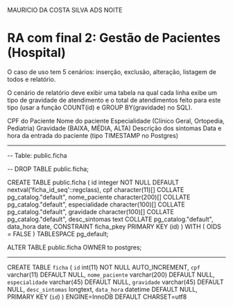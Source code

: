 MAURICIO DA COSTA SILVA ADS NOITE

RA com final 2: Gestão de Pacientes (Hospital)
==============================
O caso de uso tem 5 cenários: inserção, exclusão, alteração, listagem de todos e relatório.

O cenário de relatório deve exibir uma tabela na qual cada linha exibe um tipo de gravidade de atendimento e o total de atendimentos feito 
para este tipo (usar a função COUNT(id) e GROUP BY(gravidade) no SQL).

CPF do Paciente
Nome do paciente
Especialidade (Clínico Geral, Ortopedia, Pediatria)
Gravidade (BAIXA, MÉDIA, ALTA)
Descrição dos sintomas
Data e hora da entrada do paciente (tipo TIMESTAMP no Postgres)



--------------------------------------------------------
-- Table: public.ficha

-- DROP TABLE public.ficha;

CREATE TABLE public.ficha
(
    id integer NOT NULL DEFAULT nextval('ficha_id_seq'::regclass),
    cpf character(11)[] COLLATE pg_catalog."default",
    nome_paciente character(200)[] COLLATE pg_catalog."default",
    especialidade character(100)[] COLLATE pg_catalog."default",
    gravidade character(100)[] COLLATE pg_catalog."default",
    desc_sintomas text COLLATE pg_catalog."default",
    data_hora date,
    CONSTRAINT ficha_pkey PRIMARY KEY (id)
)
WITH (
    OIDS = FALSE
)
TABLESPACE pg_default;

ALTER TABLE public.ficha
    OWNER to postgres;

----------------------------------------------------------------

CREATE TABLE `ficha` (
  `id` int(11) NOT NULL AUTO_INCREMENT,
  `cpf` varchar(11) DEFAULT NULL,
  `nome_paciente` varchar(200) DEFAULT NULL,
  `especialidade` varchar(45) DEFAULT NULL,
  `gravidade` varchar(45) DEFAULT NULL,
  `desc_sintomas` longtext,
  `data_hora` datetime DEFAULT NULL,
  PRIMARY KEY (`id`)
) ENGINE=InnoDB DEFAULT CHARSET=utf8